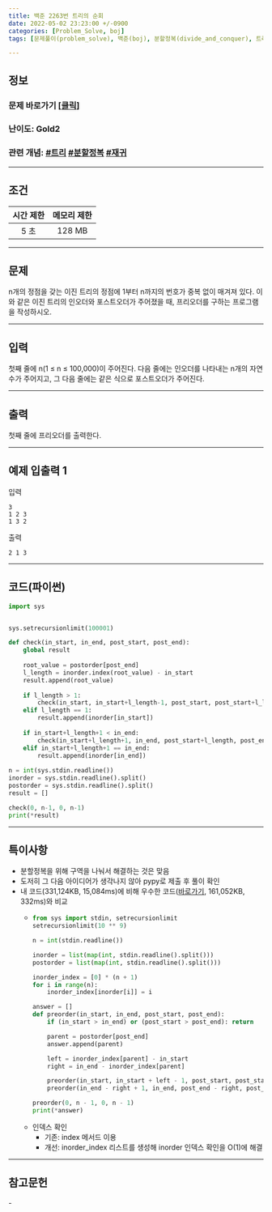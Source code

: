 ```yaml
---
title: 백준 2263번 트리의 순회
date: 2022-05-02 23:23:00 +/-0900
categories: [Problem_Solve, boj]
tags: [문제풀이(problem_solve), 백준(boj), 분할정복(divide_and_conquer), 트리(tree), 재귀(recursion)]

---
```

## 정보
### 문제 바로가기 [[클릭](https://www.acmicpc.net/problem/2263)]
### 난이도: Gold2
### 관련 개념: [#트리](https://www.acmicpc.net/problemset?sort=ac_desc&algo=120) [#분할정복](https://www.acmicpc.net/problemset?sort=ac_desc&algo=24) [#재귀](https://www.acmicpc.net/problemset?sort=ac_desc&algo=62)

---
## 조건

시간 제한|메모리 제한
:---:|:---:
5 초|128 MB

---
## 문제
n개의 정점을 갖는 이진 트리의 정점에 1부터 n까지의 번호가 중복 없이 매겨져 있다. 이와 같은 이진 트리의 인오더와 포스트오더가 주어졌을 때, 프리오더를 구하는 프로그램을 작성하시오.

---
## 입력
첫째 줄에 n(1 ≤ n ≤ 100,000)이 주어진다. 다음 줄에는 인오더를 나타내는 n개의 자연수가 주어지고, 그 다음 줄에는 같은 식으로 포스트오더가 주어진다.

---
## 출력
첫째 줄에 프리오더를 출력한다.

---
## 예제 입출력 1
입력
```
3
1 2 3
1 3 2
```

출력
```
2 1 3
```

---
## 코드(파이썬)
```python
import sys


sys.setrecursionlimit(100001)

def check(in_start, in_end, post_start, post_end):
    global result
    
    root_value = postorder[post_end]
    l_length = inorder.index(root_value) - in_start
    result.append(root_value)
    
    if l_length > 1:
        check(in_start, in_start+l_length-1, post_start, post_start+l_length-1)
    elif l_length == 1:
        result.append(inorder[in_start])
        
    if in_start+l_length+1 < in_end:
        check(in_start+l_length+1, in_end, post_start+l_length, post_end-1)
    elif in_start+l_length+1 == in_end:
        result.append(inorder[in_end])
    
n = int(sys.stdin.readline())
inorder = sys.stdin.readline().split()
postorder = sys.stdin.readline().split()
result = []

check(0, n-1, 0, n-1)
print(*result)

```

---
## 특이사항
- 분할정복을 위해 구역을 나눠서 해결하는 것은 맞음
- 도저히 그 다음 아이디어가 생각나지 않아 pypy로 제출 후 풀이 확인
- 내 코드(331,124KB, 15,084ms)에 비해 우수한 코드([바로가기](https://www.acmicpc.net/source/42681200), 161,052KB, 332ms)와 비교
  - ```python
    from sys import stdin, setrecursionlimit
    setrecursionlimit(10 ** 9)

    n = int(stdin.readline())

    inorder = list(map(int, stdin.readline().split()))
    postorder = list(map(int, stdin.readline().split()))

    inorder_index = [0] * (n + 1)
    for i in range(n):
        inorder_index[inorder[i]] = i

    answer = []
    def preorder(in_start, in_end, post_start, post_end):
        if (in_start > in_end) or (post_start > post_end): return

        parent = postorder[post_end]
        answer.append(parent)

        left = inorder_index[parent] - in_start
        right = in_end - inorder_index[parent]

        preorder(in_start, in_start + left - 1, post_start, post_start + left - 1)
        preorder(in_end - right + 1, in_end, post_end - right, post_end - 1)

    preorder(0, n - 1, 0, n - 1)
    print(*answer)
    ```
  - 인덱스 확인
    - 기존: index 메서드 이용
    - 개선: inorder_index 리스트를 생성해 inorder 인덱스 확인을 O(1)에 해결

---
## 참고문헌
\-
 